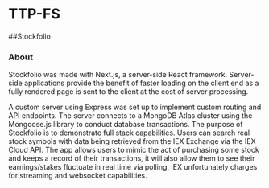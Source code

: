 # TTP-FS

##Stockfolio

### About
Stockfolio was made with Next.js, a server-side React framework. Server-side applications provide the benefit of faster loading on the client end as a fully rendered page is sent to the client at the cost of server processing. 

A custom server using Express was set up to implement custom routing and API endpoints. The server connects to a MongoDB Atlas cluster using the Mongoose.js library to conduct database transactions. The purpose of Stockfolio is to demonstrate full stack capabilities. Users can search real stock symbols with data being retrieved from the IEX Exchange via the IEX Cloud API. The app allows users to mimic the act of purchasing some stock and keeps a record of their transactions, it will also allow them to see their earnings/stakes fluctuate in real time via polling. IEX unfortunately charges for streaming and websocket capabilities. 



